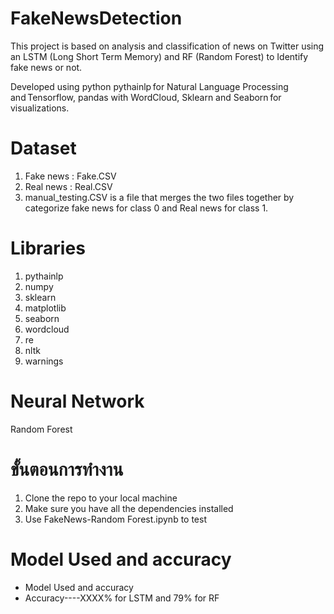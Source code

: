 # FakeNewsDetection
This project is based on analysis and classification of news on Twitter using an LSTM (Long Short Term Memory) and RF (Random Forest) to Identify fake news or not. 

Developed using python pythainlp for Natural Language Processing and Tensorflow, pandas with WordCloud, Sklearn and Seaborn for visualizations. 
# Dataset
1.  Fake news : Fake.CSV
2.  Real news : Real.CSV
3.  manual_testing.CSV is a file that merges the two files together by categorize fake news for class 0 and Real news for class 1. 
# Libraries
1.  pythainlp
2.  numpy
3.  sklearn
4.  matplotlib
5.  seaborn
6.  wordcloud
7.  re
8.  nltk
9.  warnings
# Neural Network 
Random Forest

# ขั้นตอนการทำงาน
1. Clone the repo to your local machine 
2. Make sure you have all the dependencies installed 
3. Use FakeNews-Random Forest.ipynb to test 

# Model Used and accuracy 
  * Model Used and accuracy 
  * Accuracy----XXXX% for LSTM and 79% for RF 
